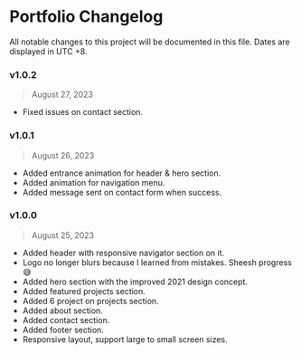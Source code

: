 # Portfolio Changelog
All notable changes to this project will be documented in this file. Dates are displayed in UTC +8.


### v1.0.2
> August 27, 2023
- Fixed issues on contact section.

### v1.0.1
> August 26, 2023
- Added entrance animation for header & hero section.
- Added animation for navigation menu.
- Added message sent on contact form when success.

### v1.0.0
> August 25, 2023
- Added header with responsive navigator section on it.
- Logo no longer blurs because I learned from mistakes. Sheesh progress 😅
- Added hero section with the improved 2021 design concept.
- Added featured projects section.
- Added 6 project on projects section.
- Added about section.
- Added contact section.
- Added footer section.
- Responsive layout, support large to small screen sizes.